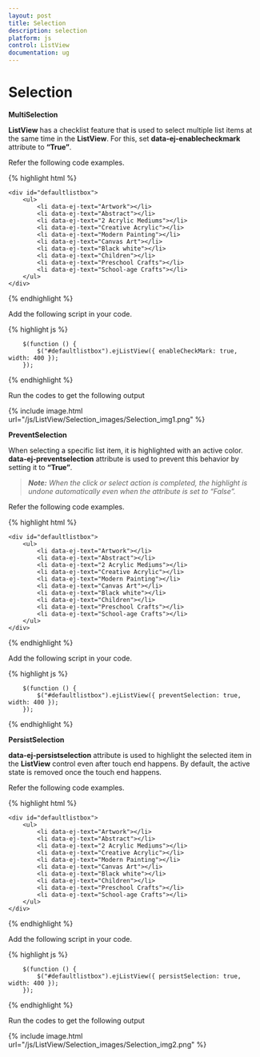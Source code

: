 ```yaml
---
layout: post
title: Selection
description: selection
platform: js
control: ListView
documentation: ug
---
```


# Selection

**MultiSelection**

**ListView** has a checklist feature that is used to select multiple list items at the same time in the **ListView**. For this, set **data-ej-enablecheckmark** attribute to **“True”**.

Refer the following code examples.



{% highlight html %}


    <div id="defaultlistbox">
        <ul>
            <li data-ej-text="Artwork"></li>
            <li data-ej-text="Abstract"></li>
            <li data-ej-text="2 Acrylic Mediums"></li>
            <li data-ej-text="Creative Acrylic"></li>
            <li data-ej-text="Modern Painting"></li>
            <li data-ej-text="Canvas Art"></li>
            <li data-ej-text="Black white"></li>
            <li data-ej-text="Children"></li>
            <li data-ej-text="Preschool Crafts"></li>
            <li data-ej-text="School-age Crafts"></li>
        </ul>
    </div>
    
{% endhighlight %}

Add the following script in your code.
    
{% highlight js %}

        $(function () {
            $("#defaultlistbox").ejListView({ enableCheckMark: true, width: 400 });
        });

{% endhighlight %}



Run the codes to get the following output

{% include image.html url="/js/ListView/Selection_images/Selection_img1.png" %}

**PreventSelection**

When selecting a specific list item, it is highlighted with an active color. **data-ej-preventselection** attribute is used to prevent this behavior by setting it to **“True”**. 

> _**Note:** When the click or select action is completed, the highlight is undone automatically even when the  attribute is set to “False”._

Refer the following code examples.



{% highlight html %}


    <div id="defaultlistbox">
        <ul>
            <li data-ej-text="Artwork"></li>
            <li data-ej-text="Abstract"></li>
            <li data-ej-text="2 Acrylic Mediums"></li>
            <li data-ej-text="Creative Acrylic"></li>
            <li data-ej-text="Modern Painting"></li>
            <li data-ej-text="Canvas Art"></li>
            <li data-ej-text="Black white"></li>
            <li data-ej-text="Children"></li>
            <li data-ej-text="Preschool Crafts"></li>
            <li data-ej-text="School-age Crafts"></li>
        </ul>
    </div>
    
{% endhighlight %}

Add the following script in your code.
    
{% highlight js %}

        $(function () {
            $("#defaultlistbox").ejListView({ preventSelection: true, width: 400 });
        });

{% endhighlight %}



**PersistSelection**

**data-ej-persistselection** attribute is used to highlight the selected item in the **ListView** control even after touch end happens. By default, the active state is removed once the touch end happens.

Refer the following code examples.



{% highlight html %}


    <div id="defaultlistbox">
        <ul>
            <li data-ej-text="Artwork"></li>
            <li data-ej-text="Abstract"></li>
            <li data-ej-text="2 Acrylic Mediums"></li>
            <li data-ej-text="Creative Acrylic"></li>
            <li data-ej-text="Modern Painting"></li>
            <li data-ej-text="Canvas Art"></li>
            <li data-ej-text="Black white"></li>
            <li data-ej-text="Children"></li>
            <li data-ej-text="Preschool Crafts"></li>
            <li data-ej-text="School-age Crafts"></li>
        </ul>
    </div>
    
{% endhighlight %}

Add the following script in your code.
    
{% highlight js %}
    
        $(function () {
            $("#defaultlistbox").ejListView({ persistSelection: true, width: 400 });
        });

{% endhighlight %}



Run the codes to get the following output

{% include image.html url="/js/ListView/Selection_images/Selection_img2.png" %}

